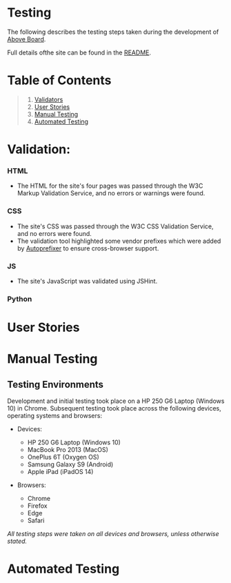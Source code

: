 # Testing

The following describes the testing steps taken during the development of [Above Board](http://above-board.herokuapp.com/).

Full details ofthe site can be found in the [README](README.md).

# Table of Contents
> 1.  [Validators](#validation)
> 2.  [User Stories](#user-stories)
> 3.  [Manual Testing](#manual-testing)
> 4.  [Automated Testing](#automated-testing)

# Validation:

### HTML

- The HTML for the site's four pages was passed through the W3C Markup Validation Service, and no errors or warnings were found.

### CSS

- The site's CSS was passed through the W3C CSS Validation Service, and no errors were found.
- The validation tool highlighted some vendor prefixes which were added by [Autoprefixer](http://autoprefixer.github.io/) to ensure cross-browser support.

### JS

- The site's JavaScript was validated using JSHint.

### Python

# User Stories

# Manual Testing

## Testing Environments

Development and initial testing took place on a HP 250 G6 Laptop (Windows 10) in Chrome. Subsequent testing took place across the following devices, operating systems and browsers:

- Devices:

  - HP 250 G6 Laptop (Windows 10)
  - MacBook Pro 2013 (MacOS)
  - OnePlus 6T (Oxygen OS)
  - Samsung Galaxy S9 (Android)
  - Apple iPad (iPadOS 14)
- Browsers:

  - Chrome
  - Firefox
  - Edge
  - Safari

*All testing steps were taken on all devices and browsers, unless otherwise stated.*

# Automated Testing

